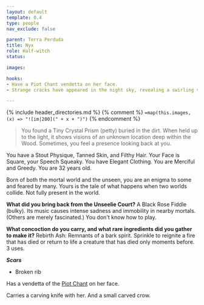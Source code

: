 ```yaml
---
layout: default
template: 0.4
type: people
nav_exclude: false

parent: Terra Perduda
title: Nyx
role: Half-witch
status: 

images: 

hooks:
- Have a Piot Chant vendetta on her face.
- Strange cracks have appeared in the night sky, revealing a swirling vortex of light and color. Some say that the divide between realms is at its weakest in centuries, and fear what may emerge from the other side.

---
```


{% include header_directories.md %}
{% comment %}
`=map(this.images, (x) => "![im|200](" + x + ")")`
{% endcomment %}

> You found a Tiny Crystal Prism (petty) buried in the dirt. When held up to the light, it shows visions of an unknown location deep within the Wood. Sometimes, you feel a presence looking back at you.

You have a Stout Physique, Tanned Skin, and Filthy Hair. Your Face is Square, your Speech Squeaky. You have Elegant Clothing. You are Merciful and Greedy. You are 32 years old.

Born of both the mortal world and the unseen, you are an enigma to some and feared by many. Yours is the tale of what happens when two worlds collide.
Not fully present in the world.

**What did you bring back from the Unseelie Court?**
A Black Rose Fiddle (bulky). Its music causes intense sadness and immobility in nearby mortals. (Others are merely fascinated.) You don't know how to play.

**What concoction do you carry, and what rare ingredients did you gather to make it?**
Rebirth Ash: Remnants of a bark spirit. Sprinkle to reignite a fire that has died or return to life a creature that has died only moments before. 3 uses.

***Scars***

- Broken rib

Has a vendetta of the [Piot Chant](../DuskmeadowFringe/PiotChant.md) on her face.

Carries a carving knife with her. And a small carved crow.

